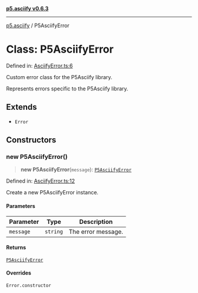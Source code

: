 [**p5.asciify v0.6.3**](../README.md)

***

[p5.asciify](../globals.md) / P5AsciifyError

# Class: P5AsciifyError

Defined in: [AsciifyError.ts:6](https://github.com/humanbydefinition/p5-asciify/blob/2eef0f93be0b07a27bd830cf8224669b9f9d1a6b/src/lib/AsciifyError.ts#L6)

Custom error class for the P5Asciify library.

Represents errors specific to the P5Asciify library.

## Extends

- `Error`

## Constructors

### new P5AsciifyError()

> **new P5AsciifyError**(`message`): [`P5AsciifyError`](P5AsciifyError.md)

Defined in: [AsciifyError.ts:12](https://github.com/humanbydefinition/p5-asciify/blob/2eef0f93be0b07a27bd830cf8224669b9f9d1a6b/src/lib/AsciifyError.ts#L12)

Create a new P5AsciifyError instance.

#### Parameters

| Parameter | Type | Description |
| ------ | ------ | ------ |
| `message` | `string` | The error message. |

#### Returns

[`P5AsciifyError`](P5AsciifyError.md)

#### Overrides

`Error.constructor`
